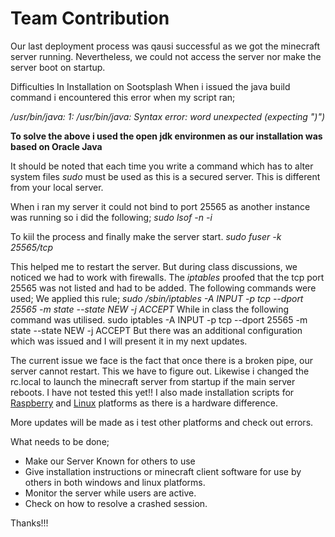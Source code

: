 # Team Contribution

 Our last deployment process was qausi successful as we got the minecraft server running.
Nevertheless, we could not access the server nor make the server boot on startup.



Difficulties In Installation on Sootsplash
When i issued the java build command i encountered this error when my script ran;

_/usr/bin/java: 1: /usr/bin/java: Syntax error: word unexpected (expecting ")")_

**To solve the above i used the open jdk environmen as our installation was based on Oracle Java**

It should be noted that each time you write a command which has to alter system files _sudo_ must be used as this is a secured server. This is different from your local server.

 When i ran my server it could not bind to port 25565 as another instance was running
so i did the following;
_sudo lsof -n -i_

To kiil the process and finally make the server start.
_sudo fuser -k 25565/tcp_

This helped me to restart the server. But during class discussions, we noticed we had to work with firewalls.
The _iptables_ proofed that the tcp port 25565 was not listed and had to be added.
The following commands were used;
We applied this rule; _sudo /sbin/iptables -A INPUT -p tcp --dport 25565 -m state --state NEW -j ACCEPT_
While in class the following command was utilised.
sudo iptables -A INPUT -p tcp --dport 25565 -m state --state NEW -j ACCEPT
But there was an additional configuration which was issued and I will present it in my next updates. 

The current issue we face is the fact that once there is a broken pipe, our server cannot restart. This we have to figure out. Likewise i changed the rc.local to launch the minecraft server from startup if the main server reboots. I have not tested this yet!!
I also made installation scripts for [Raspberry](https://github.com/loknjinu13/week14/blob/master/codeblockers.sh) and [Linux](https://github.com/loknjinu13/week14/blob/master/codeblockers1.sh) platforms as there is a hardware difference. 

More updates will be made as i test other platforms and check out errors.

What needs to be done;
- Make our Server Known for others to use
- Give installation instructions or minecraft client software for use by others in both windows and linux platforms.
- Monitor the server while users are active.
- Check on how to resolve a crashed session.

Thanks!!! 
